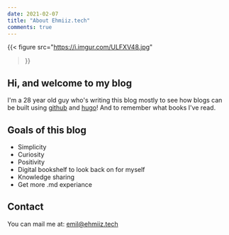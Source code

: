 ```yaml
---
date: 2021-02-07
title: "About Ehmiiz.tech"
comments: true
---
```

{{< figure
  src="https://i.imgur.com/ULFXV48.jpg"
>}}

## Hi, and welcome to my blog

I'm a 28 year old guy who's writing this blog mostly to see how blogs can be built using [github](https://github.com/ehmiiz/hugofancyblog/) and [hugo](https://gohugo.io/)! And to remember what books I've read.

## Goals of this blog

* Simplicity
* Curiosity
* Positivity
* Digital bookshelf to look back on for myself
* Knowledge sharing
* Get more .md experiance

## Contact

You can mail me at:
emil@ehmiiz.tech
